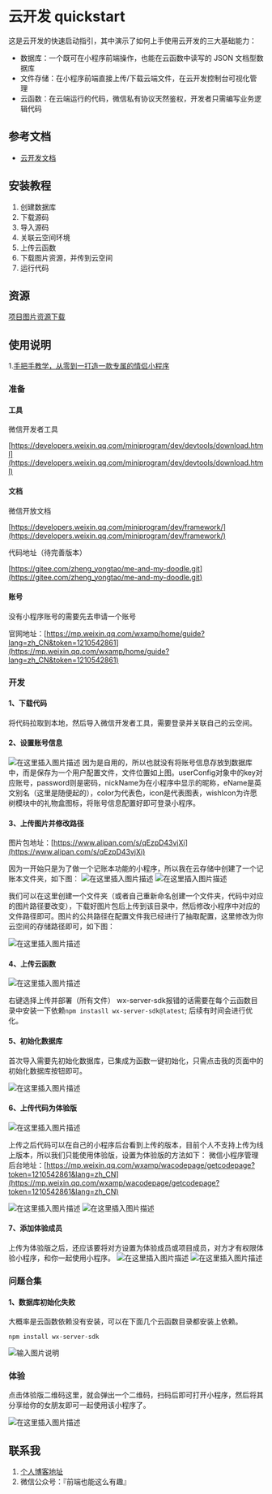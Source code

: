# 云开发 quickstart

这是云开发的快速启动指引，其中演示了如何上手使用云开发的三大基础能力：

- 数据库：一个既可在小程序前端操作，也能在云函数中读写的 JSON 文档型数据库
- 文件存储：在小程序前端直接上传/下载云端文件，在云开发控制台可视化管理
- 云函数：在云端运行的代码，微信私有协议天然鉴权，开发者只需编写业务逻辑代码

## 参考文档

- [云开发文档](https://developers.weixin.qq.com/miniprogram/dev/wxcloud/basis/getting-started.html)


## 安装教程
1.  创建数据库
2.  下载源码
3.  导入源码
4.  关联云空间环境
5.  上传云函数
6.  下载图片资源，并传到云空间
7.  运行代码

## 资源
[项目图片资源下载](https://www.alipan.com/s/qEzpD43vjXi)

## 使用说明

1.[手把手教学，从零到一打造一款专属的情侣小程序](https://blog.csdn.net/Twinkle_sone/article/details/121484742)


### 准备

#### 工具

微信开发者工具

[https://developers.weixin.qq.com/miniprogram/dev/devtools/download.html](https://developers.weixin.qq.com/miniprogram/dev/devtools/download.html)

#### 文档

微信开放文档

[https://developers.weixin.qq.com/miniprogram/dev/framework/](https://developers.weixin.qq.com/miniprogram/dev/framework/)

代码地址（待完善版本）

[https://gitee.com/zheng_yongtao/me-and-my-doodle.git](https://gitee.com/zheng_yongtao/me-and-my-doodle.git)

#### 账号

没有小程序账号的需要先去申请一个账号

官网地址：[https://mp.weixin.qq.com/wxamp/home/guide?lang=zh_CN&token=1210542861](https://mp.weixin.qq.com/wxamp/home/guide?lang=zh_CN&token=1210542861)

### 开发

#### 1、下载代码

将代码拉取到本地，然后导入微信开发者工具，需要登录并关联自己的云空间。

#### 2、设置账号信息

![在这里插入图片描述](https://img-blog.csdnimg.cn/2fa598032072499594800d299c4fc77d.jpg?x-oss-process=image/watermark,type_ZHJvaWRzYW5zZmFsbGJhY2s,shadow_50,text_Q1NETiBAU0FET05fanVuZw==,size_20,color_FFFFFF,t_70,g_se,x_16#pic_center)
因为是自用的，所以也就没有将账号信息存放到数据库中，而是保存为一个用户配置文件，文件位置如上图。userConfig对象中的key对应账号，password则是密码，nickName为在小程序中显示的昵称，eName是英文别名（这里是随便起的），color为代表色，icon是代表图表，wishIcon为许愿树模块中的礼物盒图标，将账号信息配置好即可登录小程序。

#### 3、上传图片并修改路径

图片包地址：[https://www.alipan.com/s/qEzpD43vjXi](https://www.alipan.com/s/qEzpD43vjXi)

因为一开始只是为了做一个记账本功能的小程序，所以我在云存储中创建了一个记账本文件夹，如下图：
![在这里插入图片描述](https://img-blog.csdnimg.cn/18b45506a7514a83a26934ff3babae80.jpg?x-oss-process=image/watermark,type_ZHJvaWRzYW5zZmFsbGJhY2s,shadow_50,text_Q1NETiBAU0FET05fanVuZw==,size_20,color_FFFFFF,t_70,g_se,x_16#pic_center)
![在这里插入图片描述](https://img-blog.csdnimg.cn/2a6f5daece67489ca13cba026bd876c6.jpg?x-oss-process=image/watermark,type_ZHJvaWRzYW5zZmFsbGJhY2s,shadow_50,text_Q1NETiBAU0FET05fanVuZw==,size_20,color_FFFFFF,t_70,g_se,x_16#pic_center)

我们可以在这里创建一个文件夹（或者自己重新命名创建一个文件夹，代码中对应的图片路径要改变），下载好图片包后上传到该目录中，然后修改小程序中对应的文件路径即可。图片的公共路径在配置文件我已经进行了抽取配置，这里修改为你云空间的存储路径即可，如下图：

![在这里插入图片描述](https://img-blog.csdnimg.cn/421e2ce136cd4c15a69d40b52221cfb5.jpg?x-oss-process=image/watermark,type_ZHJvaWRzYW5zZmFsbGJhY2s,shadow_50,text_Q1NETiBAU0FET05fanVuZw==,size_20,color_FFFFFF,t_70,g_se,x_16#pic_center)


#### 4、上传云函数

![在这里插入图片描述](https://img-blog.csdnimg.cn/f2e8b690eb9a4fb0ace18d80622a33eb.jpg?x-oss-process=image/watermark,type_ZHJvaWRzYW5zZmFsbGJhY2s,shadow_50,text_Q1NETiBAU0FET05fanVuZw==,size_10,color_FFFFFF,t_70,g_se,x_16#pic_center)


右键选择上传并部署（所有文件）
 wx-server-sdk报错的话需要在每个云函数目录中安装一下依赖`npm instasll wx-server-sdk@latest`;
后续有时间会进行优化。

#### 5、初始化数据库

首次导入需要先初始化数据库，已集成为函数一键初始化，只需点击我的页面中的初始化数据库按钮即可。

![在这里插入图片描述](https://img-blog.csdnimg.cn/e330a0d5d00445c0b07f5aabf7ad4b8d.jpg?x-oss-process=image/watermark,type_ZHJvaWRzYW5zZmFsbGJhY2s,shadow_50,text_Q1NETiBAU0FET05fanVuZw==,size_15,color_FFFFFF,t_70,g_se,x_16#pic_center)


#### 6、上传代码为体验版

![在这里插入图片描述](https://img-blog.csdnimg.cn/25d2d3abb232427abff9ba39cdad64da.jpg?x-oss-process=image/watermark,type_ZHJvaWRzYW5zZmFsbGJhY2s,shadow_50,text_Q1NETiBAU0FET05fanVuZw==,size_20,color_FFFFFF,t_70,g_se,x_16#pic_center)

上传之后代码可以在自己的小程序后台看到上传的版本，目前个人不支持上传为线上版本，所以我们只能使用体验版，设置为体验版的方法如下：
微信小程序管理后台地址：[https://mp.weixin.qq.com/wxamp/wacodepage/getcodepage?token=1210542861&lang=zh_CN](https://mp.weixin.qq.com/wxamp/wacodepage/getcodepage?token=1210542861&lang=zh_CN)


![在这里插入图片描述](https://img-blog.csdnimg.cn/ea11393e5d7e4f0a86324d4076db10ef.jpg?x-oss-process=image/watermark,type_ZHJvaWRzYW5zZmFsbGJhY2s,shadow_50,text_Q1NETiBAU0FET05fanVuZw==,size_20,color_FFFFFF,t_70,g_se,x_16#pic_center)
![在这里插入图片描述](https://img-blog.csdnimg.cn/bddddddc72764696b6dd2d8238672cc0.jpg?x-oss-process=image/watermark,type_ZHJvaWRzYW5zZmFsbGJhY2s,shadow_50,text_Q1NETiBAU0FET05fanVuZw==,size_20,color_FFFFFF,t_70,g_se,x_16#pic_center)

#### 7、添加体验成员

上传为体验版之后，还应该要将对方设置为体验成员或项目成员，对方才有权限体验小程序，和你一起使用小程序。
![在这里插入图片描述](https://img-blog.csdnimg.cn/890cac18aa6d41729a004c9b818d54d5.jpg?x-oss-process=image/watermark,type_ZHJvaWRzYW5zZmFsbGJhY2s,shadow_50,text_Q1NETiBAU0FET05fanVuZw==,size_20,color_FFFFFF,t_70,g_se,x_16#pic_center)
![在这里插入图片描述](https://img-blog.csdnimg.cn/09365556d78c442da3cb56079d1e3020.jpg?x-oss-process=image/watermark,type_ZHJvaWRzYW5zZmFsbGJhY2s,shadow_50,text_Q1NETiBAU0FET05fanVuZw==,size_20,color_FFFFFF,t_70,g_se,x_16#pic_center)

### 问题合集
#### 1、数据库初始化失败
大概率是云函数依赖没有安装，可以在下面几个云函数目录都安装上依赖。
```shell
npm install wx-server-sdk
```
![输入图片说明](README-IMG/%E4%BA%91%E5%87%BD%E6%95%B0.png)

### 体验

点击体验版二维码这里，就会弹出一个二维码，扫码后即可打开小程序，然后将其分享给你的女朋友即可一起使用该小程序了。

![在这里插入图片描述](https://img-blog.csdnimg.cn/177392ea22124d1cbd7a728e1c75aa9d.jpg?x-oss-process=image/watermark,type_ZHJvaWRzYW5zZmFsbGJhY2s,shadow_50,text_Q1NETiBAU0FET05fanVuZw==,size_20,color_FFFFFF,t_70,g_se,x_16#pic_center)

## 联系我
1. [个人博客地址](http://jyeontu.xyz/JYeontuBlog/#/home)
2. 微信公众号：『前端也能这么有趣』

